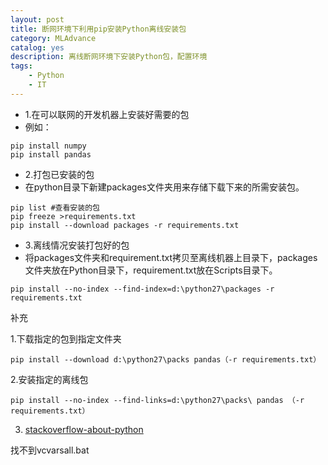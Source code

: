 ```yaml
---
layout: post
title: 断网环境下利用pip安装Python离线安装包
category: MLAdvance
catalog: yes
description: 离线断网环境下安装Python包，配置环境
tags:
    - Python
    - IT
---
```


* 1.在可以联网的开发机器上安装好需要的包
* 例如：

~~~
pip install numpy
pip install pandas
~~~

* 2.打包已安装的包
* 在python目录下新建packages文件夹用来存储下载下来的所需安装包。

~~~
pip list #查看安装的包
pip freeze >requirements.txt
pip install --download packages -r requirements.txt
~~~

* 3.离线情况安装打包好的包
* 将packages文件夹和requirement.txt拷贝至离线机器上目录下，packages文件夹放在Python目录下，requirement.txt放在Scripts目录下。

~~~
pip install --no-index --find-index=d:\python27\packages -r requirements.txt
~~~

补充

1.下载指定的包到指定文件夹

~~~
pip install --download d:\python27\packs pandas（-r requirements.txt）
~~~

2.安装指定的离线包

~~~
pip install --no-index --find-links=d:\python27\packs\ pandas （-r requirements.txt）
~~~

3. [stackoverflow-about-python](https://taizilongxu.gitbooks.io/stackoverflow-about-python/content/8/README.html)

找不到vcvarsall.bat

